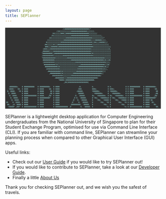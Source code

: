 ```yaml
---
layout: page
title: SEPlanner
---
```


<p align = "center">
<img src="images/SEPlanner_logo.png" width = "800" />
</p>

SEPlanner is a lightweight desktop application for Computer Engineering undergraduates from the National University of Singapore
to plan for their Student Exchange Program, optimised for use via Command Line Interface (CLI). If you are familiar with command line,
SEPlanner can streamline your planning process when compared to other Graphical User Interface (GUI) apps.

Useful links:
* Check out our [User Guide](UserGuide.md) if you would like to try SEPlanner out!
* If you would like to contribute to SEPlanner, take a look at our [Developer Guide](DeveloperGuide.md).
* Finally a little [About Us](AboutUs.md)

Thank you for checking SEPlanner out, and we wish you the safest of travels. 
